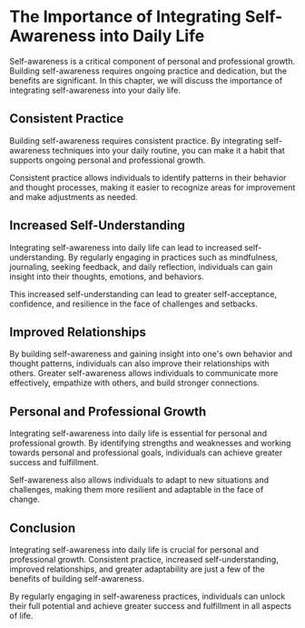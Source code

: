 The Importance of Integrating Self-Awareness into Daily Life
===================================================================================================================

Self-awareness is a critical component of personal and professional growth. Building self-awareness requires ongoing practice and dedication, but the benefits are significant. In this chapter, we will discuss the importance of integrating self-awareness into your daily life.

Consistent Practice
-------------------

Building self-awareness requires consistent practice. By integrating self-awareness techniques into your daily routine, you can make it a habit that supports ongoing personal and professional growth.

Consistent practice allows individuals to identify patterns in their behavior and thought processes, making it easier to recognize areas for improvement and make adjustments as needed.

Increased Self-Understanding
----------------------------

Integrating self-awareness into daily life can lead to increased self-understanding. By regularly engaging in practices such as mindfulness, journaling, seeking feedback, and daily reflection, individuals can gain insight into their thoughts, emotions, and behaviors.

This increased self-understanding can lead to greater self-acceptance, confidence, and resilience in the face of challenges and setbacks.

Improved Relationships
----------------------

By building self-awareness and gaining insight into one's own behavior and thought patterns, individuals can also improve their relationships with others. Greater self-awareness allows individuals to communicate more effectively, empathize with others, and build stronger connections.

Personal and Professional Growth
--------------------------------

Integrating self-awareness into daily life is essential for personal and professional growth. By identifying strengths and weaknesses and working towards personal and professional goals, individuals can achieve greater success and fulfillment.

Self-awareness also allows individuals to adapt to new situations and challenges, making them more resilient and adaptable in the face of change.

Conclusion
----------

Integrating self-awareness into daily life is crucial for personal and professional growth. Consistent practice, increased self-understanding, improved relationships, and greater adaptability are just a few of the benefits of building self-awareness.

By regularly engaging in self-awareness practices, individuals can unlock their full potential and achieve greater success and fulfillment in all aspects of life.
